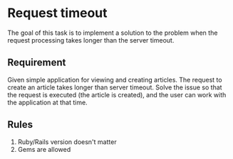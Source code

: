 # Request timeout

The goal of this task is to implement a solution to the problem when the request processing takes longer than the server timeout.

## Requirement
Given simple application for viewing and creating articles. The request to create an article takes longer than server timeout.
Solve the issue so that the request is executed (the article is created), and the user can work with the application at that time.

## Rules
1. Ruby/Rails version doesn't matter
2. Gems are allowed
